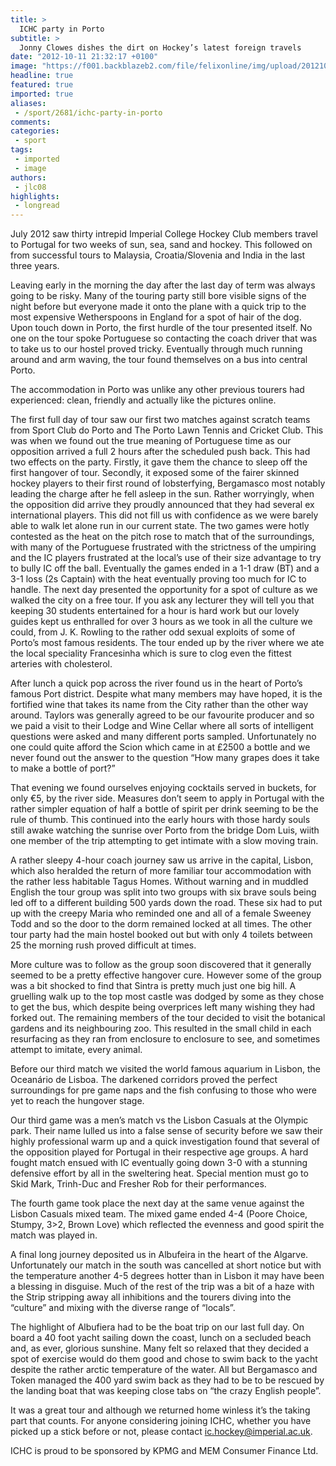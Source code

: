 ```yaml
---
title: >
  ICHC party in Porto
subtitle: >
  Jonny Clowes dishes the dirt on Hockey’s latest foreign travels
date: "2012-10-11 21:32:17 +0100"
image: "https://f001.backblazeb2.com/file/felixonline/img/upload/201210112231-csw09-hockeytour.jpg"
headline: true
featured: true
imported: true
aliases:
 - /sport/2681/ichc-party-in-porto
comments:
categories:
 - sport
tags:
 - imported
 - image
authors:
 - jlc08
highlights:
 - longread
---
```


July 2012 saw thirty intrepid Imperial College Hockey Club members travel to Portugal for two weeks of sun, sea, sand and hockey. This followed on from successful tours to Malaysia, Croatia/Slovenia and India in the last three years.

Leaving early in the morning the day after the last day of term was always going to be risky. Many of the touring party still bore visible signs of the night before but everyone made it onto the plane with a quick trip to the most expensive Wetherspoons in England for a spot of hair of the dog. Upon touch down in Porto, the first hurdle of the tour presented itself. No one on the tour spoke Portuguese so contacting the coach driver that was to take us to our hostel proved tricky. Eventually through much running around and arm waving, the tour found themselves on a bus into central Porto.

The accommodation in Porto was unlike any other previous tourers had experienced: clean, friendly and actually like the pictures online.

The first full day of tour saw our first two matches against scratch teams from Sport Club do Porto and The Porto Lawn Tennis and Cricket Club. This was when we found out the true meaning of Portuguese time as our opposition arrived a full 2 hours after the scheduled push back. This had two effects on the party. Firstly, it gave them the chance to sleep off the first hangover of tour. Secondly, it exposed some of the fairer skinned hockey players to their first round of lobsterfying, Bergamasco most notably leading the charge after he fell asleep in the sun. Rather worryingly, when the opposition did arrive they proudly announced that they had several ex international players. This did not fill us with confidence as we were barely able to walk let alone run in our current state. The two games were hotly contested as the heat on the pitch rose to match that of the surroundings, with many of the Portuguese frustrated with the strictness of the umpiring and the IC players frustrated at the local’s use of their size advantage to try to bully IC off the ball. Eventually the games ended in a 1-1 draw (BT) and a 3-1 loss (2s Captain) with the heat eventually proving too much for IC to handle.
 The next day presented the opportunity for a spot of culture as we walked the city on a free tour. If you ask any lecturer they will tell you that keeping 30 students entertained for a hour is hard work but our lovely guides kept us enthralled for over 3 hours as we took in all the culture we could, from J. K. Rowling to the rather odd sexual exploits of some of Porto’s most famous residents. The tour ended up by the river where we ate the local speciality Francesinha which is sure to clog even the fittest arteries with cholesterol.

After lunch a quick pop across the river found us in the heart of Porto’s famous Port district. Despite what many members may have hoped, it is the fortified wine that takes its name from the City rather than the other way around. Taylors was generally agreed to be our favourite producer and so we paid a visit to their Lodge and Wine Cellar where all sorts of intelligent questions were asked and many different ports sampled. Unfortunately no one could quite afford the Scion which came in at £2500 a bottle and we never found out the answer to the question “How many grapes does it take to make a bottle of port?”

That evening we found ourselves enjoying cocktails served in buckets, for only €5, by the river side. Measures don’t seem to apply in Portugal with the rather simpler equation of half a bottle of spirit per drink seeming to be the rule of thumb. This continued into the early hours with those hardy souls still awake watching the sunrise over Porto from the bridge Dom Luis, wiith one member of the trip attempting to get intimate with a slow moving train.

A rather sleepy 4-hour coach journey saw us arrive in the capital, Lisbon, which also heralded the return of more familiar tour accommodation with the rather less habitable Tagus Homes. Without warning and in muddled English the tour group was split into two groups with six brave souls being led off to a different building 500 yards down the road. These six had to put up with the creepy Maria who reminded one and all of a female Sweeney Todd and so the door to the dorm remained locked at all times. The other tour party had the main hostel booked out but with only 4 toilets between 25 the morning rush proved difficult at times.

More culture was to follow as the group soon discovered that it generally seemed to be a pretty effective hangover cure. However some of the group was a bit shocked to find that Sintra is pretty much just one big hill. A gruelling walk up to the top most castle was dodged by some as they chose to get the bus, which despite being overprices left many wishing they had forked out.
 The remaining members of the tour decided to visit the botanical gardens and its neighbouring zoo. This resulted in the small child in each resurfacing as they ran from enclosure to enclosure to see, and sometimes attempt to imitate, every animal.

Before our third match we visited the world famous aquarium in Lisbon, the Oceanário de Lisboa. The darkened corridors proved the perfect surroundings for pre game naps and the fish confusing to those who were yet to reach the hungover stage.

Our third game was a men’s match vs the Lisbon Casuals at the Olympic park. Their name lulled us into a false sense of security before we saw their highly professional warm up and a quick investigation found that several of the opposition played for Portugal in their respective age groups. A hard fought match ensued with IC eventually going down 3-0 with a stunning defensive effort by all in the sweltering heat. Special mention must go to Skid Mark, Trinh-Duc and Fresher Rob for their performances.

The fourth game took place the next day at the same venue against the Lisbon Casuals mixed team. The mixed game ended 4-4 (Poore Choice, Stumpy, 3>2, Brown Love) which reflected the evenness and good spirit the match was played in.

A final long journey deposited us in Albufeira in the heart of the Algarve. Unfortunately our match in the south was cancelled at short notice but with the temperature another 4-5 degrees hotter than in Lisbon it may have been a blessing in disguise. Much of the rest of the trip was a bit of a haze with the Strip stripping away all inhibitions and the tourers diving into the “culture” and mixing with the diverse range of “locals”.

The highlight of Albufiera had to be the boat trip on our last full day. On board a 40 foot yacht sailing down the coast, lunch on a secluded beach and, as ever, glorious sunshine. Many felt so relaxed that they decided a spot of exercise would do them good and chose to swim back to the yacht despite the rather arctic temperature of the water. All but Bergamasco and Token managed the 400 yard swim back as they had to be to be rescued by the landing boat that was keeping close tabs on “the crazy English people”.

It was a great tour and although we returned home winless it’s the taking part that counts. For anyone considering joining ICHC, whether you have picked up a stick before or not, please contact ic.hockey@imperial.ac.uk.

ICHC is proud to be sponsored by KPMG and MEM Consumer Finance Ltd.
